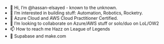 - 👋 Hi, I’m @hassan-elsayed - known to the unknown.
- 👀 I’m interested in building stuff: Automation, Robotics, Rocketry.
- 🌱 Azure Cloud and AWS Cloud Practitioner Certified.
- 💞️ I’m looking to collaborate on Azure/AWS stuff or solo/duo on LoL/OW2
- 📫 How to reach me Hazz on League of Legends
- 👀 Supabase and make.com
<!---
hassan-elsayed/hassan-elsayed is a ✨ special ✨ repository because its `README.md` (this file) appears on your GitHub profile.
You can click the Preview link to take a look at your changes.
--->
